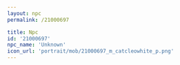 ```yaml
---
layout: npc
permalink: /21000697

title: Npc
id: '21000697'
npc_name: 'Unknown'
icon_url: 'portrait/mob/21000697_m_catcleowhite_p.png'
---
```

